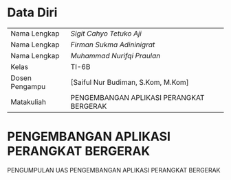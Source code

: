 # Data Diri

|  |  |
|--|--|
| Nama Lengkap | *Sigit Cahyo Tetuko Aji* || NIM | *22104410068* |
| Nama Lengkap | *Firman Sukma Adininigrat* || NIM | *22104410079* |
| Nama Lengkap | *Muhammad Nurifqi Praulan* || NIM | *22104410112* |
| Kelas | TI-6B |
| Dosen Pengampu | [Saiful Nur Budiman, S.Kom, M.Kom] |
| Matakuliah | PENGEMBANGAN APLIKASI PERANGKAT BERGERAK |

# PENGEMBANGAN APLIKASI PERANGKAT BERGERAK

PENGUMPULAN UAS PENGEMBANGAN APLIKASI PERANGKAT BERGERAK
